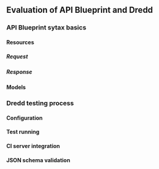 ## Evaluation of API Blueprint and Dredd

### API Blueprint sytax basics

#### Resources

##### Request

##### Response

#### Models

### Dredd testing process

#### Configuration

#### Test running

#### CI server integration

#### JSON schema validation
